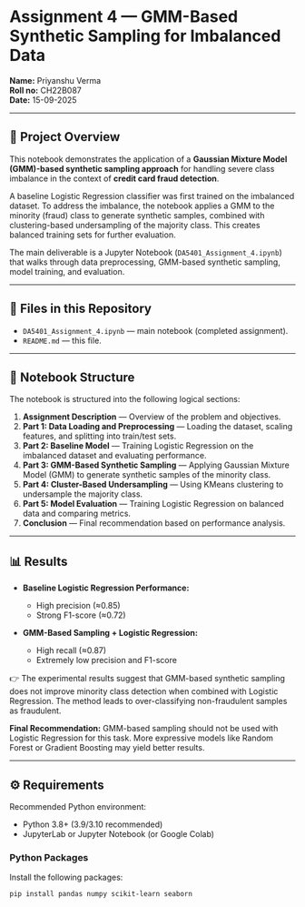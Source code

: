 # Assignment 4 — GMM-Based Synthetic Sampling for Imbalanced Data  

**Name:** Priyanshu Verma  
**Roll no:** CH22B087  
**Date:** 15-09-2025  

---

## 📌 Project Overview  

This notebook demonstrates the application of a **Gaussian Mixture Model (GMM)-based synthetic sampling approach** for handling severe class imbalance in the context of **credit card fraud detection**.  

A baseline Logistic Regression classifier was first trained on the imbalanced dataset. To address the imbalance, the notebook applies a GMM to the minority (fraud) class to generate synthetic samples, combined with clustering-based undersampling of the majority class. This creates balanced training sets for further evaluation.  

The main deliverable is a Jupyter Notebook (`DA5401_Assignment_4.ipynb`) that walks through data preprocessing, GMM-based synthetic sampling, model training, and evaluation.

---

## 📂 Files in this Repository  

- `DA5401_Assignment_4.ipynb` — main notebook (completed assignment).  
- `README.md` — this file.  

---

## 📝 Notebook Structure  

The notebook is structured into the following logical sections:  

1. **Assignment Description** — Overview of the problem and objectives.  
2. **Part 1: Data Loading and Preprocessing** — Loading the dataset, scaling features, and splitting into train/test sets.  
3. **Part 2: Baseline Model** — Training Logistic Regression on the imbalanced dataset and evaluating performance.  
4. **Part 3: GMM-Based Synthetic Sampling** — Applying Gaussian Mixture Model (GMM) to generate synthetic samples of the minority class.  
5. **Part 4: Cluster-Based Undersampling** — Using KMeans clustering to undersample the majority class.  
6. **Part 5: Model Evaluation** — Training Logistic Regression on balanced data and comparing metrics.  
7. **Conclusion** — Final recommendation based on performance analysis.

---

## 📊 Results  

- **Baseline Logistic Regression Performance:**  
    - High precision (≈0.85)  
    - Strong F1-score (≈0.72)  

- **GMM-Based Sampling + Logistic Regression:**  
    - High recall (≈0.87)  
    - Extremely low precision and F1-score  

👉 The experimental results suggest that GMM-based synthetic sampling does not improve minority class detection when combined with Logistic Regression. The method leads to over-classifying non-fraudulent samples as fraudulent.  

**Final Recommendation:** GMM-based sampling should not be used with Logistic Regression for this task. More expressive models like Random Forest or Gradient Boosting may yield better results.

---

## ⚙️ Requirements  

Recommended Python environment:  

- Python 3.8+ (3.9/3.10 recommended)  
- JupyterLab or Jupyter Notebook (or Google Colab)  

### Python Packages  
Install the following packages:  

```bash
pip install pandas numpy scikit-learn seaborn
